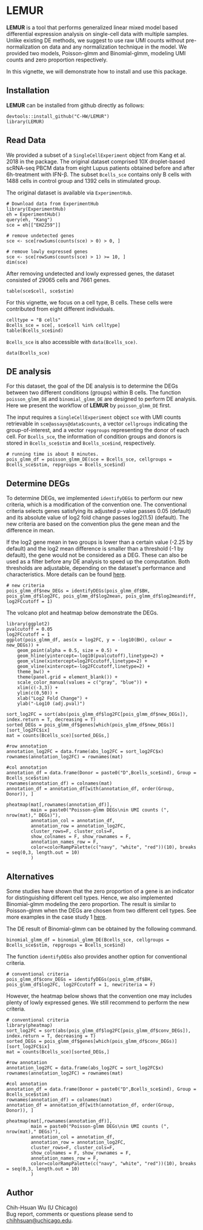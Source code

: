 # LEMUR

**LEMUR** is a tool that performs generalized linear mixed model based differential expression analysis on single-cell data with multiple samples. Unlike existing DE methods, we suggest to use raw UMI counts without pre-normalization on data and any normalization technique in the model. We provided two models, Poisson-glmm and Binomial-glmm, modeling UMI counts and zero proportion respectively.

In this vignette, we will demonstrate how to install and use this package.

## Installation

**LEMUR** can be installed from github directly as follows:
```{r}
devtools::install_github("C-HW/LEMUR")
library(LEMUR)
```

## Read Data

We provided a subset of a `SingleCellExperiment` object from Kang et al. 2018 in the package. The original dataset comprised 10X droplet-based scRNA-seq PBCM data from eight Lupus patients obtained before and after 6h-treatment with IFN-β. The subset `Bcells_sce` contains only B cells with 1488 cells in control group and 1392 cells in stimulated group. 

The original dataset is available via `ExperimentHub`.

```{r}
# Download data from ExperimentHub
library(ExperimentHub)
eh = ExperimentHub()
query(eh, "Kang")
sce = eh[["EH2259"]]

# remove undetected genes
sce <- sce[rowSums(counts(sce) > 0) > 0, ]

# remove lowly expressed genes
sce <- sce[rowSums(counts(sce) > 1) >= 10, ]
dim(sce)
```
After removing undetected and lowly expressed genes, the dataset consisted of 29065 cells and 7661 genes. 

```{r}
table(sce$cell, sce$stim)
```

For this vignette, we focus on a cell type, B cells. These cells were contributed from eight different individuals.
```{r}
celltype = "B cells"
Bcells_sce = sce[, sce$cell %in% celltype]
table(Bcells_sce$ind)
```

`Bcells_sce` is also accessible with `data(Bcells_sce)`.
```{r}
data(Bcells_sce)
```

## DE analysis

For this dataset, the goal of the DE analysis is to determine the DEGs between two different conditions (groups) within B cells. The function `poisson_glmm_DE` and `binomial_glmm_DE` are designed to perform DE analysis. Here we present the workflow of **LEMUR** by `poisson_glmm_DE` first.

The input requires a `SingleCellExperiment` object `sce` with UMI counts retrievable in `sce@assays@data$counts`, a vector `cellgroups` indicating the group-of-interest, and a vector `repgroups` representing the donor of each cell. For `Bcells_sce`, the information of condition groups and donors is stored in `Bcells_sce$stim` and `Bcells_sce$ind`, respectively.

```{r}
# running time is about 8 minutes.
pois_glmm_df = poisson_glmm_DE(sce = Bcells_sce, cellgroups = Bcells_sce$stim, repgroups = Bcells_sce$ind)
```

## Determine DEGs

To determine DEGs, we implemented `identifyDEGs` to perform our new criteria, which is a modification of the convention one.  The conventional criteria selects genes satisfying its adjusted p-value passes 0.05 (default) and its absolute value of log2 fold change passes log2(1.5) (default). The new criteria are based on the convention plus the gene mean and the difference in mean.

If the log2 gene mean in two groups is lower than a certain value (-2.25 by default) and the log2 mean difference is smaller than a threshold (-1 by default), the gene would not be considered as a DEG. These can also be used as a filter before any DE analysis to speed up the computation. Both thresholds are adjustable, depending on the dataset's performance and characteristics. More details can be found [here](https://c-hw.github.io/DEanalysis/new_criteria.html).

```{r}
# new criteria
pois_glmm_df$new_DEGs = identifyDEGs(pois_glmm_df$BH, pois_glmm_df$log2FC, pois_glmm_df$log2mean, pois_glmm_df$log2meandiff, log2FCcutoff = 1)
```

The volcano plot and heatmap below demonstrate the DEGs.
```{r}
library(ggplot2)
pvalcutoff = 0.05
log2FCcutoff = 1    
ggplot(pois_glmm_df, aes(x = log2FC, y = -log10(BH), colour = new_DEGs)) +
    geom_point(alpha = 0.5, size = 0.5) +
    geom_hline(yintercept=-log10(pvalcutoff),linetype=2) +
    geom_vline(xintercept=log2FCcutoff,linetype=2) + 
    geom_vline(xintercept=-log2FCcutoff,linetype=2) +
    theme_bw() + 
    theme(panel.grid = element_blank()) + 
    scale_color_manual(values = c("gray", "blue")) +
    xlim(c(-3,3)) + 
    ylim(c(0,50)) + 
    xlab("Log2 Fold Change") + 
    ylab("-Log10 (adj.pval)")
```

```{r}
sort_log2FC = sort(abs(pois_glmm_df$log2FC[pois_glmm_df$new_DEGs]), index.return = T, decreasing = T)
sorted_DEGs = pois_glmm_df$genes[which(pois_glmm_df$new_DEGs)][sort_log2FC$ix]
mat = counts(Bcells_sce)[sorted_DEGs,]

#row annotation
annotation_log2FC = data.frame(abs_log2FC = sort_log2FC$x)
rownames(annotation_log2FC) = rownames(mat)

#col annotation
annotation_df = data.frame(Donor = paste0("D",Bcells_sce$ind), Group = Bcells_sce$stim)
rownames(annotation_df) = colnames(mat)
annotation_df = annotation_df[with(annotation_df, order(Group, Donor)), ]

pheatmap(mat[,rownames(annotation_df)], 
         main = paste0("Poisson-glmm DEGs\nin UMI counts (", nrow(mat)," DEGs)"),
         annotation_col = annotation_df, 
         annotation_row = annotation_log2FC,
         cluster_rows=F, cluster_cols=F, 
         show_colnames = F, show_rownames = F,
         annotation_names_row = F,
         color=colorRampPalette(c("navy", "white", "red"))(10), breaks = seq(0,3, length.out = 10)
         )
```

## Alternatives

Some studies have shown that the zero proportion of a gene is an indicator for distinguishing different cell types. Hence, we also implemented Binomial-glmm modeling the zero proportion. The result is similar to Poisson-glmm when the DEGs are chosen from two different cell types. See more examples in the case study 1 [here](https://c-hw.github.io/DEanalysis/index.html#Case_study_1).

The DE result of Binomial-glmm can be obtained by the following command.
```{r}
binomial_glmm_df = binomial_glmm_DE(Bcells_sce, cellgroups = Bcells_sce$stim, repgroups = Bcells_sce$ind)
```

The function `identifyDEGs` also provides another option for conventional criteria.
```{r}
# conventional criteria
pois_glmm_df$conv_DEGs = identifyDEGs(pois_glmm_df$BH, pois_glmm_df$log2FC, log2FCcutoff = 1, newcriteria = F)
```

However, the heatmap below shows that the convention one may includes plenty of lowly expressed genes. We still recommend to perform the new criteria.
```{r}
# conventional criteria
library(pheatmap)
sort_log2FC = sort(abs(pois_glmm_df$log2FC[pois_glmm_df$conv_DEGs]), index.return = T, decreasing = T)
sorted_DEGs = pois_glmm_df$genes[which(pois_glmm_df$conv_DEGs)][sort_log2FC$ix]
mat = counts(Bcells_sce)[sorted_DEGs,]

#row annotation
annotation_log2FC = data.frame(abs_log2FC = sort_log2FC$x)
rownames(annotation_log2FC) = rownames(mat)

#col annotation
annotation_df = data.frame(Donor = paste0("D",Bcells_sce$ind), Group = Bcells_sce$stim)
rownames(annotation_df) = colnames(mat)
annotation_df = annotation_df[with(annotation_df, order(Group, Donor)), ]

pheatmap(mat[,rownames(annotation_df)], 
         main = paste0("Poisson-glmm DEGs\nin UMI counts (", nrow(mat)," DEGs)"),
         annotation_col = annotation_df, 
         annotation_row = annotation_log2FC,
         cluster_rows=F, cluster_cols=F, 
         show_colnames = F, show_rownames = F,
         annotation_names_row = F,
         color=colorRampPalette(c("navy", "white", "red"))(10), breaks = seq(0,3, length.out = 10)
         )
```

## Author
Chih-Hsuan Wu (U Chicago)    
Bug report, comments or questions please send to chihhsuan@uchicago.edu.
